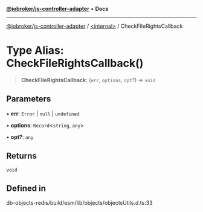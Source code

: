[**@iobroker/js-controller-adapter**](../../README.md) • **Docs**

***

[@iobroker/js-controller-adapter](../../globals.md) / [\<internal\>](../README.md) / CheckFileRightsCallback

# Type Alias: CheckFileRightsCallback()

> **CheckFileRightsCallback**: (`err`, `options`, `opt`?) => `void`

## Parameters

• **err**: `Error` \| `null` \| `undefined`

• **options**: `Record`\<`string`, `any`\>

• **opt?**: `any`

## Returns

`void`

## Defined in

db-objects-redis/build/esm/lib/objects/objectsUtils.d.ts:33
